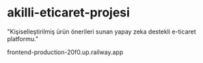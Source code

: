 # akilli-eticaret-projesi
"Kişiselleştirilmiş ürün önerileri sunan yapay zeka destekli e-ticaret platformu."

frontend-production-20f0.up.railway.app

